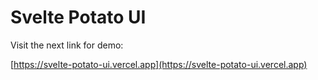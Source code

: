 # Svelte Potato UI

Visit the next link for demo:

[https://svelte-potato-ui.vercel.app](https://svelte-potato-ui.vercel.app)
